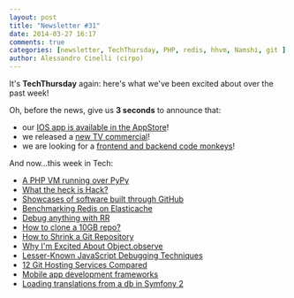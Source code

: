 ```yaml
---
layout: post
title: "Newsletter #31"
date: 2014-03-27 16:17
comments: true
categories: [newsletter, TechThursday, PHP, redis, hhvm, Namshi, git ]
author: Alessandro Cinelli (cirpo)
---
```


It's **TechThursday** again: here's what we've been excited about over the past week!

Oh, before the news, give us **3 seconds** to announce that:

* our [IOS app is available in the AppStore](https://itunes.apple.com/app/id840127349?mt=8&ls=1)!
* we released a [new TV commercial](http://www.youtube.com/watch?v=HN15lWEyRJY)!
* we are looking for a [frontend and backend code monkeys](http://tech.namshi.com/blog/2014/03/24/looking-for-some-fun-with-apis-or-javascript-we-have-what-you-need/)!

And now...this week in Tech:

<!-- more -->

* [A PHP VM running over PyPy](http://www.hippyvm.com)
* [What the heck is Hack?](http://docs.hhvm.com/manual/en/install.hack.conversion.php)
* [Showcases of software built through GitHub](https://github.com/showcases)
* [Benchmarking Redis on Elasticache](http://blog.meldium.com/home/2013/9/13/benchmarking-redis-on-aws-elasticache)
* [Debug anything with RR](http://robert.ocallahan.org/2014/03/introducing-rr.html)
* [How to clone a 10GB repo?](http://stackoverflow.com/questions/18850860/how-do-i-clone-a-git-repo-that-has-become-too-large)
* [How to Shrink a Git Repository](http://stevelorek.com/how-to-shrink-a-git-repository.html)
* [Why I'm Excited About Object.observe](http://amasad.me/2014/03/16/why-im-excited-about-objectobserve/)
* [Lesser-Known JavaScript Debugging Techniques](http://buff.ly/1oBtm3d)
* [12 Git Hosting Services Compared](http://www.git-tower.com/blog/git-hosting-services-compared/)
* [Mobile app development frameworks](http://codegeekz.com/best-mobile-app-development-frameworks-for-developers/)
* [Loading translations from a db in Symfony 2](http://blog.elendev.com/development/php/symfony/use-a-database-as-translation-provider-in-symfony-2/)